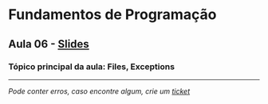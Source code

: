 # Fundamentos de Programação
## Aula 06 - [Slides](https://github.com/TiagoRG/uaveiro-leci/blob/master/1ano/fp/slides/tp06-files+args+exceptions.pdf)
### Tópico principal da aula: Files, Exceptions

---
*Pode conter erros, caso encontre algum, crie um* [*ticket*](https://github.com/TiagoRG/uaveiro-leci/issues/new)